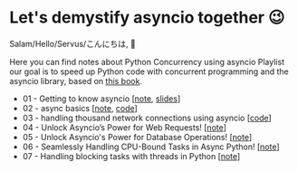 # Let's demystify asyncio together :wink:

Salam/Hello/Servus/こんにちは, 👋

Here you can find notes about Python Concurrency using asyncio Playlist our goal is to speed up Python code with concurrent programming and the asyncio library, based on [this book](https://www.manning.com/books/python-concurrency-with-asyncio).



- 01 - Getting to know asyncio [[note](./notes/01-getting-to-know-asyncio.md), [slides](./notes/slides/01-intro-to-concurency/slides.pdf)]
- 02 - async basics [[note](./notes/02-async-basics.md), [code](./code/02_async_basics.py)]
- 03 - handling thousand network connections using asyncio [[code](./code/03_sock_asyncio.py)]
- 04 - Unlock Asyncio’s Power for Web Requests! [[note](./notes/04-web-requests.md)]
- 05 - Unlock Asyncio's Power for Database Operations! [[note](./notes/05-database.md)]
- 06 - Seamlessly Handling CPU-Bound Tasks in Async Python! [[note](./notes/06-handling-cpu-bound-tasks.md)]
- 07 - Handling blocking tasks with threads in Python [[note](./notes/07-multithreading.md)]

